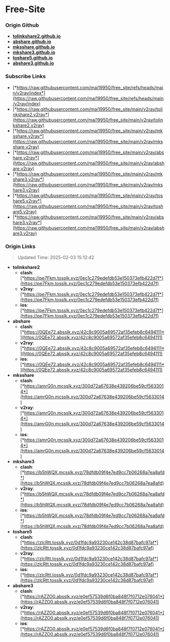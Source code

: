 # Free-Site

### Origin Github

- [**tolinkshare2.github.io**](https://github.com/tolinkshare2/tolinkshare2.github.io)
- [**abshare.github.io**](https://github.com/abshare/abshare.github.io)
- [**mksshare.github.io**](https://github.com/mksshare/mksshare.github.io)
- [**mkshare3.github.io**](https://github.com/mkshare3/mkshare3.github.io)
- [**toshare5.github.io**](https://github.com/toshare5/toshare5.github.io)
- [**abshare3.github.io**](https://github.com/abshare3/abshare3.github.io)

### Subscribe Links

- [*https://raw.githubusercontent.com/mai19950/free_site/refs/heads/main/v2ray/index*](https://raw.githubusercontent.com/mai19950/free_site/refs/heads/main/v2ray/index)
- [*https://raw.githubusercontent.com/mai19950/free_site/main/v2ray/tolinkshare2.v2ray*](https://raw.githubusercontent.com/mai19950/free_site/main/v2ray/tolinkshare2.v2ray)
- [*https://raw.githubusercontent.com/mai19950/free_site/main/v2ray/mksshare.v2ray*](https://raw.githubusercontent.com/mai19950/free_site/main/v2ray/mksshare.v2ray)
- [*https://raw.githubusercontent.com/mai19950/free_site/main/v2ray/abshare.v2ray*](https://raw.githubusercontent.com/mai19950/free_site/main/v2ray/abshare.v2ray)
- [*https://raw.githubusercontent.com/mai19950/free_site/main/v2ray/mkshare3.v2ray*](https://raw.githubusercontent.com/mai19950/free_site/main/v2ray/mkshare3.v2ray)
- [*https://raw.githubusercontent.com/mai19950/free_site/main/v2ray/toshare5.v2ray*](https://raw.githubusercontent.com/mai19950/free_site/main/v2ray/toshare5.v2ray)
- [*https://raw.githubusercontent.com/mai19950/free_site/main/v2ray/abshare3.v2ray*](https://raw.githubusercontent.com/mai19950/free_site/main/v2ray/abshare3.v2ray)

### Origin Links

> Updated Time: 2025-02-03 15:12:42

- **tolinkshare2**
  - **clash**: [*https://pe7Fkm.tosslk.xyz/0ec1c279edefdb53e150373efb422d7f*](https://pe7Fkm.tosslk.xyz/0ec1c279edefdb53e150373efb422d7f)
  - **v2ray**: [*https://pe7Fkm.tosslk.xyz/0ec1c279edefdb53e150373efb422d7f*](https://pe7Fkm.tosslk.xyz/0ec1c279edefdb53e150373efb422d7f)
  - **ios**: [*https://pe7Fkm.tosslk.xyz/0ec1c279edefdb53e150373efb422d7f*](https://pe7Fkm.tosslk.xyz/0ec1c279edefdb53e150373efb422d7f)
- **abshare**
  - **clash**: [*https://0QEe72.absslk.xyz/42c8c9005a69572af35efeb8c6494111*](https://0QEe72.absslk.xyz/42c8c9005a69572af35efeb8c6494111)
  - **v2ray**: [*https://0QEe72.absslk.xyz/42c8c9005a69572af35efeb8c6494111*](https://0QEe72.absslk.xyz/42c8c9005a69572af35efeb8c6494111)
  - **ios**: [*https://0QEe72.absslk.xyz/42c8c9005a69572af35efeb8c6494111*](https://0QEe72.absslk.xyz/42c8c9005a69572af35efeb8c6494111)
- **mksshare**
  - **clash**: [*https://amrG0n.mcsslk.xyz/300d72a67638e439206be59cf5633014*](https://amrG0n.mcsslk.xyz/300d72a67638e439206be59cf5633014)
  - **v2ray**: [*https://amrG0n.mcsslk.xyz/300d72a67638e439206be59cf5633014*](https://amrG0n.mcsslk.xyz/300d72a67638e439206be59cf5633014)
  - **ios**: [*https://amrG0n.mcsslk.xyz/300d72a67638e439206be59cf5633014*](https://amrG0n.mcsslk.xyz/300d72a67638e439206be59cf5633014)
- **mkshare3**
  - **clash**: [*https://b5hWQX.mcsslk.xyz/78dfdb09f4e7ed9cc7b06268a7ea8afd*](https://b5hWQX.mcsslk.xyz/78dfdb09f4e7ed9cc7b06268a7ea8afd)
  - **v2ray**: [*https://b5hWQX.mcsslk.xyz/78dfdb09f4e7ed9cc7b06268a7ea8afd*](https://b5hWQX.mcsslk.xyz/78dfdb09f4e7ed9cc7b06268a7ea8afd)
  - **ios**: [*https://b5hWQX.mcsslk.xyz/78dfdb09f4e7ed9cc7b06268a7ea8afd*](https://b5hWQX.mcsslk.xyz/78dfdb09f4e7ed9cc7b06268a7ea8afd)
- **toshare5**
  - **clash**: [*https://zlcRtt.tosslk.xyz/0d1fdc9a93230ce142c38d87bafc97af*](https://zlcRtt.tosslk.xyz/0d1fdc9a93230ce142c38d87bafc97af)
  - **v2ray**: [*https://zlcRtt.tosslk.xyz/0d1fdc9a93230ce142c38d87bafc97af*](https://zlcRtt.tosslk.xyz/0d1fdc9a93230ce142c38d87bafc97af)
  - **ios**: [*https://zlcRtt.tosslk.xyz/0d1fdc9a93230ce142c38d87bafc97af*](https://zlcRtt.tosslk.xyz/0d1fdc9a93230ce142c38d87bafc97af)
- **abshare3**
  - **clash**: [*https://rAZZO0.absslk.xyz/e0ef57539d6f0ba848f7f0712e076041*](https://rAZZO0.absslk.xyz/e0ef57539d6f0ba848f7f0712e076041)
  - **v2ray**: [*https://rAZZO0.absslk.xyz/e0ef57539d6f0ba848f7f0712e076041*](https://rAZZO0.absslk.xyz/e0ef57539d6f0ba848f7f0712e076041)
  - **ios**: [*https://rAZZO0.absslk.xyz/e0ef57539d6f0ba848f7f0712e076041*](https://rAZZO0.absslk.xyz/e0ef57539d6f0ba848f7f0712e076041)

